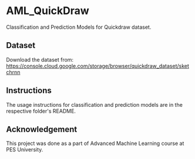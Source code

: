 # AML_QuickDraw
Classification and Prediction Models for Quickdraw dataset.

## Dataset
Download the dataset from: https://console.cloud.google.com/storage/browser/quickdraw_dataset/sketchrnn

## Instructions
The usage instructions for classification and prediction models are in the respective folder's README.

## Acknowledgement
This project was done as a part of Advanced Machine Learning course at PES University.